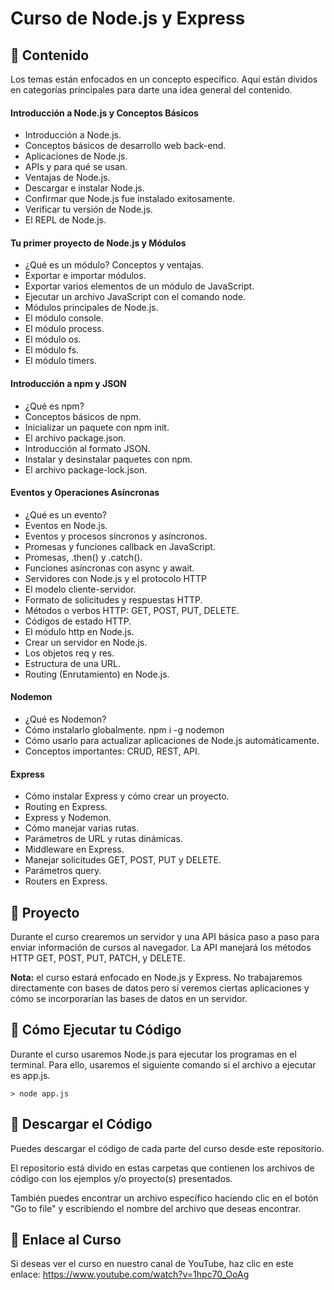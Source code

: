 # Curso de Node.js y Express

## 🔹 Contenido

Los temas están enfocados en un concepto específico. Aquí están dividos en categorías principales para darte una idea general del contenido.

#### Introducción a Node.js y Conceptos Básicos

- Introducción a Node.js.
- Conceptos básicos de desarrollo web back-end.
- Aplicaciones de Node.js.
- APIs y para qué se usan.
- Ventajas de Node.js.
- Descargar e instalar Node.js.
- Confirmar que Node.js fue instalado exitosamente.
- Verificar tu versión de Node.js.
- El REPL de Node.js.

#### Tu primer proyecto de Node.js y Módulos

- ¿Qué es un módulo? Conceptos y ventajas.
- Exportar e importar módulos.
- Exportar varios elementos de un módulo de JavaScript.
- Ejecutar un archivo JavaScript con el comando node.
- Módulos principales de Node.js.
- El módulo console.
- El módulo process.
- El módulo os.
- El módulo fs.
- El módulo timers.

#### Introducción a npm y JSON

- ¿Qué es npm?
- Conceptos básicos de npm.
- Inicializar un paquete con npm init.
- El archivo package.json.
- Introducción al formato JSON.
- Instalar y desinstalar paquetes con npm.
- El archivo package-lock.json.

#### Eventos y Operaciones Asíncronas

- ¿Qué es un evento?
- Eventos en Node.js.
- Eventos y procesos síncronos y asíncronos.
- Promesas y funciones callback en JavaScript.
- Promesas, .then() y .catch().
- Funciones asíncronas con async y await.
- Servidores con Node.js y el protocolo HTTP
- El modelo cliente-servidor.
- Formato de solicitudes y respuestas HTTP.
- Métodos o verbos HTTP: GET, POST, PUT, DELETE.
- Códigos de estado HTTP.
- El módulo http en Node.js.
- Crear un servidor en Node.js.
- Los objetos req y res.
- Estructura de una URL.
- Routing (Enrutamiento) en Node.js.

#### Nodemon

- ¿Qué es Nodemon?
- Cómo instalarlo globalmente.
  npm i -g nodemon
- Cómo usarlo para actualizar aplicaciones de Node.js automáticamente.
- Conceptos importantes: CRUD, REST, API.

#### Express

- Cómo instalar Express y cómo crear un proyecto.
- Routing en Express.
- Express y Nodemon.
- Cómo manejar varias rutas.
- Parámetros de URL y rutas dinámicas.
- Middleware en Express.
- Manejar solicitudes GET, POST, PUT y DELETE.
- Parámetros query.
- Routers en Express.

## 🔸 Proyecto

Durante el curso crearemos un servidor y una API básica paso a paso para enviar información de cursos al navegador. La API manejará los métodos HTTP GET, POST, PUT, PATCH, y DELETE.

**Nota:** el curso estará enfocado en Node.js y Express. No trabajaremos directamente con bases de datos pero sí veremos ciertas aplicaciones y cómo se incorporarían las bases de datos en un servidor.

## 🔹 Cómo Ejecutar tu Código

Durante el curso usaremos Node.js para ejecutar los programas en el terminal. Para ello, usaremos el siguiente comando si el archivo a ejecutar es app.js.

```
> node app.js
```

## 🔸 Descargar el Código

Puedes descargar el código de cada parte del curso desde este repositorio.

El repositorio está divido en estas carpetas que contienen los archivos de código con los ejemplos y/o proyecto(s) presentados.

También puedes encontrar un archivo específico haciendo clic en el botón "Go to file" y escribiendo el nombre del archivo que deseas encontrar.

## 🔹 Enlace al Curso

Si deseas ver el curso en nuestro canal de YouTube, haz clic en este enlace: https://www.youtube.com/watch?v=1hpc70_OoAg
